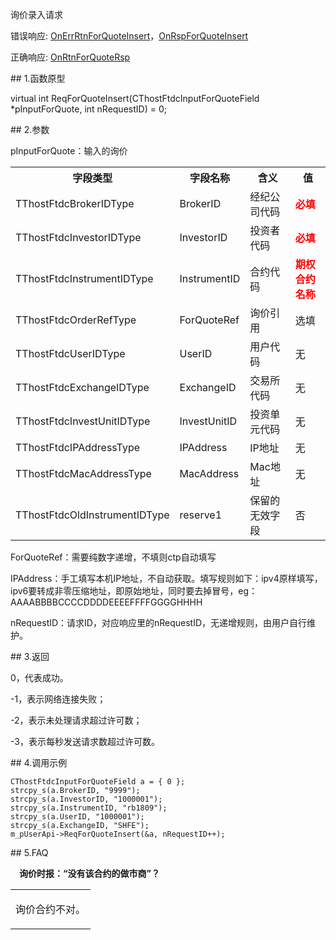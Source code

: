 <p>询价录入请求</p>
<p>错误响应: <a href="../../CTHOSTFTDCTRADERAPI/ONERRRTNFORQUOTEINSERT/">OnErrRtnForQuoteInsert</a>，<a href="../../CTHOSTFTDCTRADERAPI/ONRSPFORQUOTEINSERT/">OnRspForQuoteInsert</a></p>
<p>正确响应: <a href="../../CTHOSTFTDCTRADERAPI/ONRTNFORQUOTERSP/">OnRtnForQuoteRsp</a></p>
<span class="anchor" id="7b9d138b-f6da-401e-8230-4dce50ac89b3"></span>
## 1.函数原型
<p>virtual int ReqForQuoteInsert(CThostFtdcInputForQuoteField *pInputForQuote, int nRequestID) = 0;</p>
<span class="anchor" id="dabc56e0-923f-456c-929e-736bd639ad47"></span>
## 2.参数
<p>pInputForQuote：输入的询价</p>
<table><tr><th style="TEXT-ALIGN: center;">字段类型</th><th style="TEXT-ALIGN: center;">字段名称</th><th style="TEXT-ALIGN: center;">含义</th><th style="TEXT-ALIGN: center;">值</th></tr><tr><td style="TEXT-ALIGN: left;">TThostFtdcBrokerIDType</td>
<td style="TEXT-ALIGN: left;">BrokerID</td>
<td style="TEXT-ALIGN: left;">经纪公司代码</td>
<td style="TEXT-ALIGN: left;"><strong><font color="#FF0000">必填</font></strong></td>
</tr>
<tr><td style="TEXT-ALIGN: left;">TThostFtdcInvestorIDType</td>
<td style="TEXT-ALIGN: left;">InvestorID</td>
<td style="TEXT-ALIGN: left;">投资者代码</td>
<td style="TEXT-ALIGN: left;"><strong><font color="#FF0000">必填</font></strong></td>
</tr>
<tr><td style="TEXT-ALIGN: left;">TThostFtdcInstrumentIDType</td>
<td style="TEXT-ALIGN: left;">InstrumentID</td>
<td style="TEXT-ALIGN: left;">合约代码</td>
<td style="TEXT-ALIGN: left;"><strong><font color="#FF0000">期权合约名称</font></strong></td>
</tr>
<tr><td style="TEXT-ALIGN: left;">TThostFtdcOrderRefType</td>
<td style="TEXT-ALIGN: left;">ForQuoteRef</td>
<td style="TEXT-ALIGN: left;">询价引用</td>
<td style="TEXT-ALIGN: left;">选填</td>
</tr>
<tr><td style="TEXT-ALIGN: left;">TThostFtdcUserIDType</td>
<td style="TEXT-ALIGN: left;">UserID</td>
<td style="TEXT-ALIGN: left;">用户代码</td>
<td style="TEXT-ALIGN: left;">无</td>
</tr>
<tr><td style="TEXT-ALIGN: left;">TThostFtdcExchangeIDType</td>
<td style="TEXT-ALIGN: left;">ExchangeID</td>
<td style="TEXT-ALIGN: left;">交易所代码</td>
<td style="TEXT-ALIGN: left;">无</td>
</tr>
<tr><td style="TEXT-ALIGN: left;">TThostFtdcInvestUnitIDType</td>
<td style="TEXT-ALIGN: left;">InvestUnitID</td>
<td style="TEXT-ALIGN: left;">投资单元代码</td>
<td style="TEXT-ALIGN: left;">无</td>
</tr>
<tr><td style="TEXT-ALIGN: left;">TThostFtdcIPAddressType</td>
<td style="TEXT-ALIGN: left;">IPAddress</td>
<td style="TEXT-ALIGN: left;">IP地址</td>
<td style="TEXT-ALIGN: left;">无</td>
</tr>
<tr><td style="TEXT-ALIGN: left;">TThostFtdcMacAddressType</td>
<td style="TEXT-ALIGN: left;">MacAddress</td>
<td style="TEXT-ALIGN: left;">Mac地址</td>
<td style="TEXT-ALIGN: left;">无</td>
</tr>
<tr><td style="TEXT-ALIGN: left;">TThostFtdcOldInstrumentIDType</td>
<td style="TEXT-ALIGN: left;">reserve1</td>
<td style="TEXT-ALIGN: left;">保留的无效字段</td>
<td style="TEXT-ALIGN: left;">否</td>
</tr>
</table>
<p>ForQuoteRef：需要纯数字递增，不填则ctp自动填写</p>
<p>IPAddress：手工填写本机IP地址，不自动获取。填写规则如下：ipv4原样填写，ipv6要转成非零压缩地址，即原始地址，同时要去掉冒号，eg：AAAABBBBCCCCDDDDEEEEFFFFGGGGHHHH</p>
<p>nRequestID：请求ID，对应响应里的nRequestID，无递增规则，由用户自行维护。</p>
<span class="anchor" id="d26dce1e-6514-4b5e-8c77-99bb3192c5df"></span>
## 3.返回
<p>0，代表成功。</p>
<p>-1，表示网络连接失败；</p>
<p>-2，表示未处理请求超过许可数；</p>
<p>-3，表示每秒发送请求数超过许可数。</p>
<span class="anchor" id="2e5aab0f-3291-4807-bc9b-8e6e79546fb4"></span>
## 4.调用示例
<pre><code>CThostFtdcInputForQuoteField a = { 0 };
strcpy_s(a.BrokerID, "9999");
strcpy_s(a.InvestorID, "1000001");
strcpy_s(a.InstrumentID, "rb1809");
strcpy_s(a.UserID, "1000001");
strcpy_s(a.ExchangeID, "SHFE");
m_pUserApi-&gt;ReqForQuoteInsert(&amp;a, nRequestID++);
</code></pre>
<span class="anchor" id="8f2276cf-83ff-4f53-bbeb-fdf2611f9f9b"></span>
## 5.FAQ
<p><div class="region_i"><p class="region_header" id="region_header_1" style="padding-left: 1em;font-weight : bold;text-indent: 0px;text-align: left;">询价时报：“没有该合约的做市商”？</p><div class="region_panel" id="region_panel_1" style="display:block;"><table><tr><td>
<p>询价合约不对。</p>
</td></tr></table>
</div><p class="region_tail" id="region_tail_1" style="border-top-color:transparent;border-bottom-width:0;"></p></div></p>
